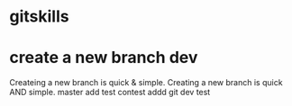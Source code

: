 # gitskills
# create a new branch dev 
Createing a new branch is quick & simple. 
Creating a new branch is quick AND simple.
master add test 
contest addd 
git dev test
